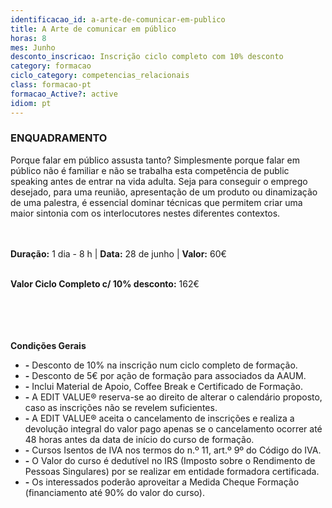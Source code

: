 ```yaml
---
identificacao_id: a-arte-de-comunicar-em-publico
title: A Arte de comunicar em público
horas: 8
mes: Junho
desconto_inscricao: Inscrição ciclo completo com 10% desconto
category: formacao
ciclo_category: competencias_relacionais
class: formacao-pt
formacao_Active?: active
idiom: pt
---
```



### **ENQUADRAMENTO**
Porque falar em público assusta tanto? Simplesmente porque falar em público não é familiar e não se trabalha esta competência de public speaking antes de entrar na vida adulta. Seja para conseguir o emprego desejado, para uma reunião, apresentação de um produto ou dinamização de uma palestra, é essencial dominar técnicas que permitem criar uma maior sintonia com os interlocutores nestes diferentes contextos.<br><br><br>

**Duração:** 1 dia - 8 h  \|  **Data:** 28 de junho  \|  **Valor:** 60€<br><br>
 

**Valor Ciclo Completo c/ 10% desconto:** 162€ <br><br><br><br><br>

**Condições Gerais**

+ **\-** Desconto de 10% na inscrição num ciclo completo de formação.
+ **\-** Desconto de 5€ por ação de formação para associados da AAUM.
+ **\-** Inclui Material de Apoio, Coffee Break e Certificado de Formação.
+ **\-** A EDIT VALUE® reserva-se ao direito de alterar o calendário proposto, caso as inscrições não se revelem suficientes.
+ **\-** A EDIT VALUE® aceita o cancelamento de inscrições e realiza a devolução integral do valor pago apenas se o cancelamento ocorrer até 48 horas antes da data de início do curso de formação.
+ **\-** Cursos Isentos de IVA nos termos do n.º 11, art.º 9º do Código do IVA.
+ **\-** O Valor do curso é dedutível no IRS (Imposto sobre o Rendimento de Pessoas Singulares) por se realizar em entidade formadora certificada.
+ **\-** Os interessados poderão aproveitar a Medida Cheque Formação (financiamento até 90% do valor do curso).